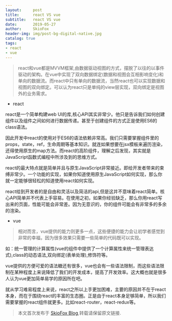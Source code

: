 ```yaml
---
layout:     post
title:      react VS vue
subtitle:   react VS vue
date:       2019-05-27
author:     SkioFox
header-img: img/post-bg-digital-native.jpg
catalog: true
tags:
- react
- vue
---
```


> react和vue都是MVVM框架,由数据驱动视图的方式，摆脱了以往的以事件驱动的架构。在vue中实现了双向数据绑定(数据和视图会互相影响变化)和单向的数据流。而react中只有单向的数据流，当然react也可以实现数据和视图的双向绑定。可以认为react只是单纯的view层实现，双向绑定是视图外的业务需求。

- react

react是一个简单构建web UI的库,核心API其实非常少。他只是告诉我们如何创建组件以及组件之间如何进行数据传递。甚至于创建组件的方式正是使用ES6的class语法。

因此开发中react的使用对于ES6的语法依赖非常高。我们只需要掌握组件里的props，state，ref，生命周期等基本知识。就连如果想要在jsx模板来遍历渲染，还得使用原生的map方法。而react的高阶组件，理解之后发现，其实就是JavaScript函数式编程中所涉及到的思维方式。

react的最大特点就是简单并且与原生JavaScript非常接近。即给开发者带来的束缚非常少。一个功能的实现，如果你知道使用原生JavaScript如何实现，那么你就一定能够很轻松的知道使用react如何实现。

react给到开发者的是自由和灵活以及简洁的api,但是这并不意味着react简单。核心API简单并不代表上手容易。在使用之初，如果你经验缺乏，那么你用react写出来的页面，性能可能会非常差。因为无意识的，你的组件可能会有非常多的多余的渲染。

- vue

> 相对而言，vue提供的能力则更多一点，这些便捷的能力会让初学者感觉到非常的幸福，因为很多效果只需要一些简单的代码既可以实现。

如：统一管理的计算属性(vue的组件中提供了一个计算属性来统一管理表达式),class的动态语法,双向绑定(表单处理),修饰符等。

vue提供的方便可爱的语法糖还有很多，vue也会有一些语法限制，而这些语法限制在某种程度上来说降低了我们的开发成本，提高了开发效率。这大概也就是很多人认为vue更加简单易学的原因所在吧。

就从学习难易程度上来说，react之所以上手更加困难，主要的原因并不在于react本身，而在于围绕react的丰富的生态圈。正是由于react本身足够简单，所以我们需要掌握的react组件就更多。比如react-router，react-redux等。





> 本文首次发布于 [SkioFox Blog](http://blog.skiofox.top),转载请保留原文链接.